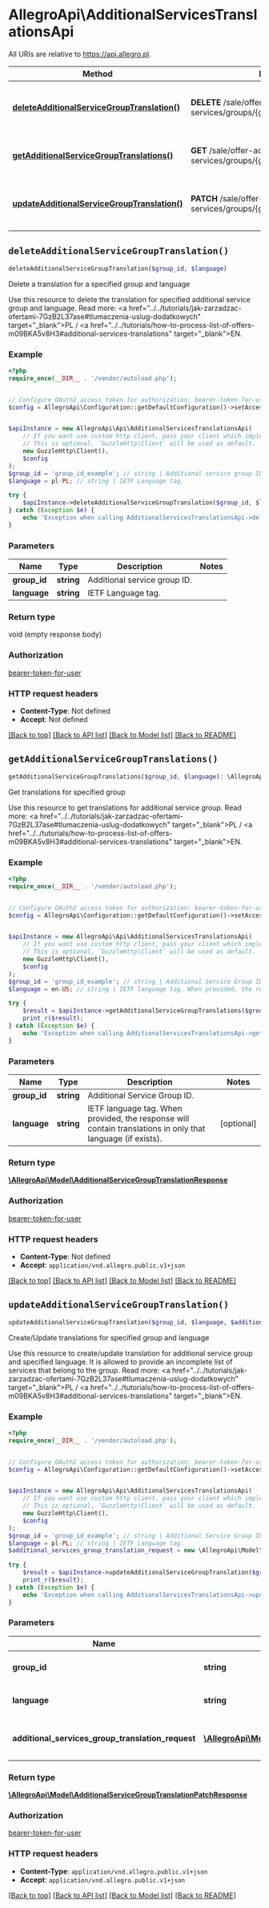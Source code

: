 # AllegroApi\AdditionalServicesTranslationsApi

All URIs are relative to https://api.allegro.pl.

Method | HTTP request | Description
------------- | ------------- | -------------
[**deleteAdditionalServiceGroupTranslation()**](AdditionalServicesTranslationsApi.md#deleteAdditionalServiceGroupTranslation) | **DELETE** /sale/offer-additional-services/groups/{groupId}/translations/{language} | Delete a translation for a specified group and language
[**getAdditionalServiceGroupTranslations()**](AdditionalServicesTranslationsApi.md#getAdditionalServiceGroupTranslations) | **GET** /sale/offer-additional-services/groups/{groupId}/translations | Get translations for specified group
[**updateAdditionalServiceGroupTranslation()**](AdditionalServicesTranslationsApi.md#updateAdditionalServiceGroupTranslation) | **PATCH** /sale/offer-additional-services/groups/{groupId}/translations/{language} | Create/Update translations for specified group and language


## `deleteAdditionalServiceGroupTranslation()`

```php
deleteAdditionalServiceGroupTranslation($group_id, $language)
```

Delete a translation for a specified group and language

Use this resource to delete the translation for specified additional service group and language. Read more: <a href=\"../../tutorials/jak-zarzadzac-ofertami-7GzB2L37ase#tlumaczenia-uslug-dodatkowych\" target=\"_blank\">PL</a> / <a href=\"../../tutorials/how-to-process-list-of-offers-m09BKA5v8H3#additional-services-translations\" target=\"_blank\">EN</a>.

### Example

```php
<?php
require_once(__DIR__ . '/vendor/autoload.php');


// Configure OAuth2 access token for authorization: bearer-token-for-user
$config = AllegroApi\Configuration::getDefaultConfiguration()->setAccessToken('YOUR_ACCESS_TOKEN');


$apiInstance = new AllegroApi\Api\AdditionalServicesTranslationsApi(
    // If you want use custom http client, pass your client which implements `GuzzleHttp\ClientInterface`.
    // This is optional, `GuzzleHttp\Client` will be used as default.
    new GuzzleHttp\Client(),
    $config
);
$group_id = 'group_id_example'; // string | Additional service group ID.
$language = pl-PL; // string | IETF Language tag.

try {
    $apiInstance->deleteAdditionalServiceGroupTranslation($group_id, $language);
} catch (Exception $e) {
    echo 'Exception when calling AdditionalServicesTranslationsApi->deleteAdditionalServiceGroupTranslation: ', $e->getMessage(), PHP_EOL;
}
```

### Parameters

Name | Type | Description  | Notes
------------- | ------------- | ------------- | -------------
 **group_id** | **string**| Additional service group ID. |
 **language** | **string**| IETF Language tag. |

### Return type

void (empty response body)

### Authorization

[bearer-token-for-user](../../README.md#bearer-token-for-user)

### HTTP request headers

- **Content-Type**: Not defined
- **Accept**: Not defined

[[Back to top]](#) [[Back to API list]](../../README.md#endpoints)
[[Back to Model list]](../../README.md#models)
[[Back to README]](../../README.md)

## `getAdditionalServiceGroupTranslations()`

```php
getAdditionalServiceGroupTranslations($group_id, $language): \AllegroApi\Model\AdditionalServiceGroupTranslationResponse
```

Get translations for specified group

Use this resource to get translations for additional service group. Read more: <a href=\"../../tutorials/jak-zarzadzac-ofertami-7GzB2L37ase#tlumaczenia-uslug-dodatkowych\" target=\"_blank\">PL</a> / <a href=\"../../tutorials/how-to-process-list-of-offers-m09BKA5v8H3#additional-services-translations\" target=\"_blank\">EN</a>.

### Example

```php
<?php
require_once(__DIR__ . '/vendor/autoload.php');


// Configure OAuth2 access token for authorization: bearer-token-for-user
$config = AllegroApi\Configuration::getDefaultConfiguration()->setAccessToken('YOUR_ACCESS_TOKEN');


$apiInstance = new AllegroApi\Api\AdditionalServicesTranslationsApi(
    // If you want use custom http client, pass your client which implements `GuzzleHttp\ClientInterface`.
    // This is optional, `GuzzleHttp\Client` will be used as default.
    new GuzzleHttp\Client(),
    $config
);
$group_id = 'group_id_example'; // string | Additional Service Group ID.
$language = en-US; // string | IETF language tag. When provided, the response will contain translations in only that language (if exists).

try {
    $result = $apiInstance->getAdditionalServiceGroupTranslations($group_id, $language);
    print_r($result);
} catch (Exception $e) {
    echo 'Exception when calling AdditionalServicesTranslationsApi->getAdditionalServiceGroupTranslations: ', $e->getMessage(), PHP_EOL;
}
```

### Parameters

Name | Type | Description  | Notes
------------- | ------------- | ------------- | -------------
 **group_id** | **string**| Additional Service Group ID. |
 **language** | **string**| IETF language tag. When provided, the response will contain translations in only that language (if exists). | [optional]

### Return type

[**\AllegroApi\Model\AdditionalServiceGroupTranslationResponse**](../Model/AdditionalServiceGroupTranslationResponse.md)

### Authorization

[bearer-token-for-user](../../README.md#bearer-token-for-user)

### HTTP request headers

- **Content-Type**: Not defined
- **Accept**: `application/vnd.allegro.public.v1+json`

[[Back to top]](#) [[Back to API list]](../../README.md#endpoints)
[[Back to Model list]](../../README.md#models)
[[Back to README]](../../README.md)

## `updateAdditionalServiceGroupTranslation()`

```php
updateAdditionalServiceGroupTranslation($group_id, $language, $additional_services_group_translation_request): \AllegroApi\Model\AdditionalServiceGroupTranslationPatchResponse
```

Create/Update translations for specified group and language

Use this resource to create/update translation for additional service group and specified language. It is allowed to provide an incomplete list of services that belong to the group. Read more: <a href=\"../../tutorials/jak-zarzadzac-ofertami-7GzB2L37ase#tlumaczenia-uslug-dodatkowych\" target=\"_blank\">PL</a> / <a href=\"../../tutorials/how-to-process-list-of-offers-m09BKA5v8H3#additional-services-translations\" target=\"_blank\">EN</a>.

### Example

```php
<?php
require_once(__DIR__ . '/vendor/autoload.php');


// Configure OAuth2 access token for authorization: bearer-token-for-user
$config = AllegroApi\Configuration::getDefaultConfiguration()->setAccessToken('YOUR_ACCESS_TOKEN');


$apiInstance = new AllegroApi\Api\AdditionalServicesTranslationsApi(
    // If you want use custom http client, pass your client which implements `GuzzleHttp\ClientInterface`.
    // This is optional, `GuzzleHttp\Client` will be used as default.
    new GuzzleHttp\Client(),
    $config
);
$group_id = 'group_id_example'; // string | Additional Service Group ID.
$language = pl-PL; // string | IETF Language tag.
$additional_services_group_translation_request = new \AllegroApi\Model\AdditionalServicesGroupTranslationRequest(); // \AllegroApi\Model\AdditionalServicesGroupTranslationRequest | Additonal service group translation.

try {
    $result = $apiInstance->updateAdditionalServiceGroupTranslation($group_id, $language, $additional_services_group_translation_request);
    print_r($result);
} catch (Exception $e) {
    echo 'Exception when calling AdditionalServicesTranslationsApi->updateAdditionalServiceGroupTranslation: ', $e->getMessage(), PHP_EOL;
}
```

### Parameters

Name | Type | Description  | Notes
------------- | ------------- | ------------- | -------------
 **group_id** | **string**| Additional Service Group ID. |
 **language** | **string**| IETF Language tag. |
 **additional_services_group_translation_request** | [**\AllegroApi\Model\AdditionalServicesGroupTranslationRequest**](../Model/AdditionalServicesGroupTranslationRequest.md)| Additonal service group translation. |

### Return type

[**\AllegroApi\Model\AdditionalServiceGroupTranslationPatchResponse**](../Model/AdditionalServiceGroupTranslationPatchResponse.md)

### Authorization

[bearer-token-for-user](../../README.md#bearer-token-for-user)

### HTTP request headers

- **Content-Type**: `application/vnd.allegro.public.v1+json`
- **Accept**: `application/vnd.allegro.public.v1+json`

[[Back to top]](#) [[Back to API list]](../../README.md#endpoints)
[[Back to Model list]](../../README.md#models)
[[Back to README]](../../README.md)
